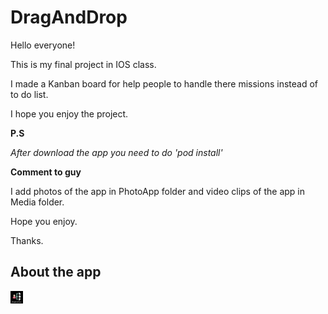 # DragAndDrop

Hello everyone!

This is my final project in IOS class.

I made a Kanban board for help people to handle there missions instead of to do list.

I hope you enjoy the project.

**P.S**

*After download the app you need to do 'pod install'*

**Comment to guy**

I add photos of the app in PhotoApp folder and video clips of the app in Media folder.

Hope you enjoy.

Thanks.

## About the app

<img src="PhotosApp/Logo.png" width="20" height="20">

